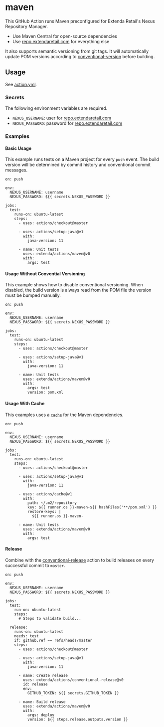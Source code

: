 # maven

This GitHub Action runs Maven preconfigured for Extenda Retail's Nexus Repository Manager.

  * Use Maven Central for open-source dependencies 
  * Use [repo.extendaretail.com]() for everything else
  
It also supports semantic versioning from git tags. It will automatically update POM versions according to 
[conventional-version](../conventional-version#readme) before building.

## Usage

See [action.yml]().

### Secrets

The following environment variables are required.

  * `NEXUS_USERNAME`: user for [repo.extendaretail.com]()
  * `NEXUS_PASSWORD`: password for [repo.extendaretail.com]()
  
### Examples

#### Basic Usage

This example runs tests on a Maven project for every `push` event. The build version will be determined by commit history 
and conventional commit messages.

```
on: push

env:
  NEXUS_USERNAME: username
  NEXUS_PASSWORD: ${{ secrets.NEXUS_PASSWORD }}

jobs:
  test:
    runs-on: ubuntu-latest
    steps:
      - uses: actions/checkout@master

      - uses: actions/setup-java@v1
        with:
          java-version: 11

      - name: Unit tests
        uses: extenda/actions/maven@v0
        with:
          args: test
```

#### Usage Without Convential Versioning

This example shows how to disable conventional versioning. When disabled, the build version is always read from the POM 
file the version must be bumped manually.

```
on: push

env:
  NEXUS_USERNAME: username
  NEXUS_PASSWORD: ${{ secrets.NEXUS_PASSWORD }}

jobs:
  test:
    runs-on: ubuntu-latest
    steps:
      - uses: actions/checkout@master

      - uses: actions/setup-java@v1
        with:
          java-version: 11

      - name: Unit tests
        uses: extenda/actions/maven@v0
        with:
          args: test
          version: pom.xml
```

#### Usage With Cache

This examples uses a [`cache`](https://github.com/actions/cache#readme) for the Maven dependencies.

```
on: push

env:
  NEXUS_USERNAME: username
  NEXUS_PASSWORD: ${{ secrets.NEXUS_PASSWORD }}

jobs:
  test:
    runs-on: ubuntu-latest
    steps:
      - uses: actions/checkout@master

      - uses: actions/setup-java@v1
        with:
          java-version: 11

      - uses: actions/cache@v1
        with:
          path: ~/.m2/repository
          key: ${{ runner.os }}-maven-${{ hashFiles('**/pom.xml') }}
          restore-keys: |
            ${{ runner.os }}-maven-

      - name: Unit tests
        uses: extenda/actions/maven@v0
        with:
          args: test
```

#### Release

Combine with the [conventional-release](../conventional-release#readme) action to build releases on every successful 
commit to `master`.

```
on: push

env:
  NEXUS_USERNAME: username
  NEXUS_PASSWORD: ${{ secrets.NEXUS_PASSWORD }}

jobs:
  test:
    run-on: ubuntu-latest
    steps:
      # Steps to validate build...

  release:
    runs-on: ubuntu-latest
    needs: test
    if: github.ref == refs/heads/master
    steps:
      - uses: actions/checkout@master

      - uses: actions/setup-java@v1
        with:
          java-version: 11

      - name: Create release
        uses: extenda/actions/conventional-release@v0
        id: release
        env:
          GITHUB_TOKEN: ${{ secrets.GITHUB_TOKEN }}

      - name: Build release
        uses: extenda/actions/maven@v0
        with:
          args: deploy
          version: ${{ steps.release.outputs.version }}
```
